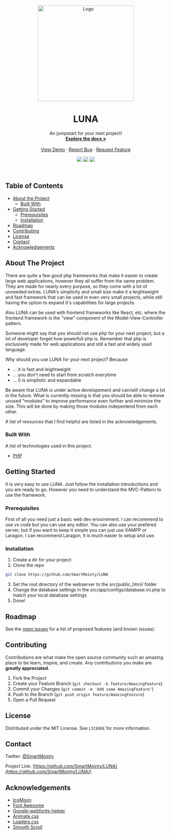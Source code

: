 <!-- PROJECT LOGO -->
<br />
<p align="center">
  <a href="https://github.com/othneildrew/Best-README-Template">
    <img src="https://raw.githubusercontent.com/SmartMointy/small-mvc-framework/master/src/public_html/assets/images/Logo.svg" alt="Logo" width="300" height="300">
  </a>
    
  <h1 align="center">LUNA</h1>
  
  <p align="center">  
    An jumpstart for your next project!
    <br />
    <a href="https://github.com/SmartMointy/Luna/wiki"><strong>Explore the docs »</strong></a>
    <br />
    <br />
    <a href="https://github.com/SmartMointy/LUNA/wiki">View Demo</a>
    ·
    <a href="https://github.com/SmartMointy/LUNA/issues">Report Bug</a>
    ·
    <a href="https://github.com/SmartMointy/LUNA/issues">Request Feature</a>
    <br />

  </p>
</p>
<p align="center">
    <a href="https://github.com/SmartMointy/LUNA"><img src="https://img.shields.io/badge/release-v0.4.0-blue"></a>
    <a href="https://www.php.net/ChangeLog-7.php#7.4.8"><img src="https://img.shields.io/badge/PHP-v7.4.8-green"></a>
    <a href="https://github.com/SmartMointy/LUNA/blob/master/README.md#license"><img src="https://img.shields.io/badge/license-MIT-lightgrey"></a>
</p>

<br />

<!-- TABLE OF CONTENTS -->
## Table of Contents

* [About the Project](#about-the-project)
  * [Built With](#built-with)
* [Getting Started](#getting-started)
  * [Prerequisites](#prerequisites)
  * [Installation](#installation)
* [Roadmap](#roadmap)
* [Contributing](#contributing)
* [License](#license)
* [Contact](#contact)
* [Acknowledgements](#acknowledgements)


<!-- ABOUT THE PROJECT -->
## About The Project

There are quite a few good php frameworks that make it easier to create large web applications, however they all suffer from the same problem. They are made for nearly every purpose, so they come with a lot of unneeded extras. LUNA's simplicity and small size make it a leightweight and fast framework that can be used in even very small projects, while still having the option to expand it's capabilities for large projects.

Also LUNA can be used with frontend frameworks like React, etc. where the frontend framework is the "view" component of the Model-View-Controller pattern.

Someone might say that you should not use php for your next project, but a lot of developer forget how powerfull php is. Remember that php is exclusively made for web applications and still a fast and widely used language. 

Why should you use LUNA for your next project? Because
* ... it is fast and leightweight  
* ... you don't need to start from scratch everytime
* ... it is simplistic and expandable

Be aware that LUNA is under active developement and can/will change a lot in the future. What is currently missing is that you should be able to remove unused "modules" to improve performance even further and minimize the size. This will be done by making those modules indepentend from each other.

A list of resources that I find helpful are listed in the acknowledgements.

### Built With
A list of technologies used in this project.
* [PHP](https://www.php.net/)



<!-- GETTING STARTED -->
## Getting Started

It is very easy to use LUNA. Just follow the installation introductions and you are ready to go. However you need to understand the MVC-Pattern to use the framework.

### Prerequisites

First of all you need just a basic web dev envoirement. I can recommend to use vs code but you can use any editor. You can also use your prefered server, but if you want to keep it simple you can just use XAMPP or Laragon. I can recommend Laragon, it is much easier to setup and use. 

### Installation

1. Create a dir for your project
2. Clone the repo
```sh
git clone https://github.com/SmartMointy/LUNA
```
3. Set the root directory of the webserver to the src/public_html/ folder
4. Change the database settings in the src/app/configs/database.ini.php to match your local database settings
5. Done!



<!-- ROADMAP -->
## Roadmap

See the [open issues](https://github.com/SmartMointy/LUNA/issues) for a list of proposed features (and known issues).



<!-- CONTRIBUTING -->
## Contributing

Contributions are what make the open source community such an amazing place to be learn, inspire, and create. Any contributions you make are **greatly appreciated**.

1. Fork the Project
2. Create your Feature Branch (`git checkout -b feature/AmazingFeature`)
3. Commit your Changes (`git commit -m 'Add some AmazingFeature'`)
4. Push to the Branch (`git push origin feature/AmazingFeature`)
5. Open a Pull Request



<!-- LICENSE -->
## License

Distributed under the MIT License. See `LICENSE` for more information.



<!-- CONTACT -->
## Contact

Twitter: [@SmartMointy](https://twitter.com/SmartMointy) 

Project Link: [https://github.com/SmartMointy/LUNA](https://github.com/SmartMointy/LUNA/)


<!-- ACKNOWLEDGEMENTS -->
## Acknowledgements
* [IcoMoon](https://icomoon.io/)
* [Font Awesome](https://fontawesome.com)
* [Google-webfonts-helper](https://google-webfonts-helper.herokuapp.com/fonts)
* [Animate.css](https://daneden.github.io/animate.css)
* [Loaders.css](https://connoratherton.com/loaders)
* [Smooth Scroll](https://github.com/cferdinandi/smooth-scroll)
